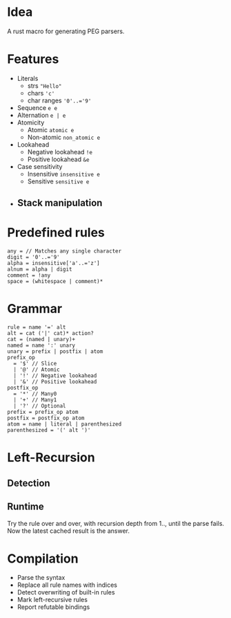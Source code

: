 # Idea

A rust macro for generating PEG parsers.

# Features

- Literals
  - strs `"Hello"`
  - chars `'c'`
  - char ranges `'0'..='9'`
- Sequence `e e`
- Alternation `e | e`
- Atomicity
  - Atomic `atomic e`
  - Non-atomic `non_atomic e`
- Lookahead
  - Negative lookahead `!e`
  - Positive lookahead `&e`
- Case sensitivity
  - Insensitive `insensitive e`
  - Sensitive `sensitive e`
- Stack manipulation
  - 

# Predefined rules

```
any = // Matches any single character
digit = '0'..='9'
alpha = insensitive['a'..='z']
alnum = alpha | digit
comment = !any
space = (whitespace | comment)*
```

# Grammar

```
rule = name '=' alt
alt = cat ('|' cat)* action?
cat = (named | unary)+
named = name ':' unary
unary = prefix | postfix | atom
prefix_op
  = '$' // Slice
  | '@' // Atomic
  | '!' // Negative lookahead
  | '&' // Positive lookahead
postfix_op
  = '*' // Many0
  | '+' // Many1
  | '?' // Optional
prefix = prefix_op atom
postfix = postfix_op atom
atom = name | literal | parenthesized
parenthesized = '(' alt ')'
```

# Left-Recursion

## Detection

## Runtime

Try the rule over and over, with recursion depth from 1.., until the parse fails. Now the latest cached result is the answer.

# Compilation

- Parse the syntax
- Replace all rule names with indices
- Detect overwriting of built-in rules
- Mark left-recursive rules
- Report refutable bindings
